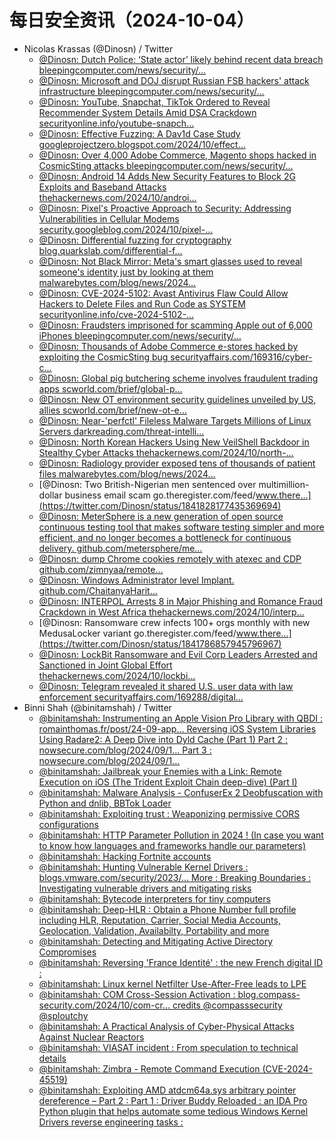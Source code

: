 # 每日安全资讯（2024-10-04）

- Nicolas Krassas (@Dinosn) / Twitter
  - [@Dinosn: Dutch Police: ‘State actor’ likely behind recent data breach bleepingcomputer.com/news/security/…](https://twitter.com/Dinosn/status/1841919012252344729)
  - [@Dinosn: Microsoft and DOJ disrupt Russian FSB hackers' attack infrastructure bleepingcomputer.com/news/security/…](https://twitter.com/Dinosn/status/1841918896116572518)
  - [@Dinosn: YouTube, Snapchat, TikTok Ordered to Reveal Recommender System Details Amid DSA Crackdown securityonline.info/youtube-snapch…](https://twitter.com/Dinosn/status/1841896322934129087)
  - [@Dinosn: Effective Fuzzing: A Dav1d Case Study googleprojectzero.blogspot.com/2024/10/effect…](https://twitter.com/Dinosn/status/1841896083678486838)
  - [@Dinosn: Over 4,000 Adobe Commerce, Magento shops hacked in CosmicSting attacks bleepingcomputer.com/news/security/…](https://twitter.com/Dinosn/status/1841896017802695116)
  - [@Dinosn: Android 14 Adds New Security Features to Block 2G Exploits and Baseband Attacks thehackernews.com/2024/10/androi…](https://twitter.com/Dinosn/status/1841895996059431357)
  - [@Dinosn: Pixel's Proactive Approach to Security: Addressing Vulnerabilities in Cellular Modems security.googleblog.com/2024/10/pixel-…](https://twitter.com/Dinosn/status/1841893259473543191)
  - [@Dinosn: Differential fuzzing for cryptography blog.quarkslab.com/differential-f…](https://twitter.com/Dinosn/status/1841883098193264933)
  - [@Dinosn: Not Black Mirror: Meta's smart glasses used to reveal someone's identity just by looking at them malwarebytes.com/blog/news/2024…](https://twitter.com/Dinosn/status/1841882978667962636)
  - [@Dinosn: CVE-2024-5102: Avast Antivirus Flaw Could Allow Hackers to Delete Files and Run Code as SYSTEM securityonline.info/cve-2024-5102-…](https://twitter.com/Dinosn/status/1841882671967871040)
  - [@Dinosn: Fraudsters imprisoned for scamming Apple out of 6,000 iPhones bleepingcomputer.com/news/security/…](https://twitter.com/Dinosn/status/1841882516262724030)
  - [@Dinosn: Thousands of Adobe Commerce e-stores hacked by exploiting the CosmicSting bug securityaffairs.com/169316/cyber-c…](https://twitter.com/Dinosn/status/1841882462739210252)
  - [@Dinosn: Global pig butchering scheme involves fraudulent trading apps scworld.com/brief/global-p…](https://twitter.com/Dinosn/status/1841869852249616529)
  - [@Dinosn: New OT environment security guidelines unveiled by US, allies scworld.com/brief/new-ot-e…](https://twitter.com/Dinosn/status/1841869772180332893)
  - [@Dinosn: Near-'perfctl' Fileless Malware Targets Millions of Linux Servers darkreading.com/threat-intelli…](https://twitter.com/Dinosn/status/1841857083752210812)
  - [@Dinosn: North Korean Hackers Using New VeilShell Backdoor in Stealthy Cyber Attacks thehackernews.com/2024/10/north-…](https://twitter.com/Dinosn/status/1841851675662774771)
  - [@Dinosn: Radiology provider exposed tens of thousands of patient files malwarebytes.com/blog/news/2024…](https://twitter.com/Dinosn/status/1841828768521867379)
  - [@Dinosn: Two British-Nigerian men sentenced over multimillion-dollar business email scam go.theregister.com/feed/www.there…](https://twitter.com/Dinosn/status/1841828177435369694)
  - [@Dinosn: MeterSphere is a new generation of open source continuous testing tool that makes software testing simpler and more efficient, and no longer becomes a bottleneck for continuous delivery. github.com/metersphere/me…](https://twitter.com/Dinosn/status/1841799081674322175)
  - [@Dinosn: dump Chrome cookies remotely with atexec and CDP github.com/zimnyaa/remote…](https://twitter.com/Dinosn/status/1841798280801370403)
  - [@Dinosn: Windows Administrator level Implant. github.com/ChaitanyaHarit…](https://twitter.com/Dinosn/status/1841794204457976239)
  - [@Dinosn: INTERPOL Arrests 8 in Major Phishing and Romance Fraud Crackdown in West Africa thehackernews.com/2024/10/interp…](https://twitter.com/Dinosn/status/1841792064255574202)
  - [@Dinosn: Ransomware crew infects 100+ orgs monthly with new MedusaLocker variant go.theregister.com/feed/www.there…](https://twitter.com/Dinosn/status/1841786857945796967)
  - [@Dinosn: LockBit Ransomware and Evil Corp Leaders Arrested and Sanctioned in Joint Global Effort thehackernews.com/2024/10/lockbi…](https://twitter.com/Dinosn/status/1841775504082251978)
  - [@Dinosn: Telegram revealed it shared U.S. user data with law enforcement securityaffairs.com/169288/digital…](https://twitter.com/Dinosn/status/1841775467755364676)
- Binni Shah (@binitamshah) / Twitter
  - [@binitamshah: Instrumenting an Apple Vision Pro Library with QBDI : romainthomas.fr/post/24-09-app… Reversing iOS System Libraries Using Radare2: A Deep Dive into Dyld Cache (Part 1)  Part 2 : nowsecure.com/blog/2024/09/1… Part 3 : nowsecure.com/blog/2024/09/1…](https://twitter.com/binitamshah/status/1841870611775422623)
  - [@binitamshah: Jailbreak your Enemies with a Link: Remote Execution on iOS (The Trident Exploit Chain deep-dive) (Part I)](https://twitter.com/binitamshah/status/1841858901844885627)
  - [@binitamshah: Malware Analysis - ConfuserEx 2 Deobfuscation with Python and dnlib, BBTok Loader](https://twitter.com/binitamshah/status/1841850071715123534)
  - [@binitamshah: Exploiting trust : Weaponizing permissive CORS configurations](https://twitter.com/binitamshah/status/1841847436706513014)
  - [@binitamshah: HTTP Parameter Pollution in 2024 ! (In case you want to know how languages and frameworks handle our parameters)](https://twitter.com/binitamshah/status/1841845715267682759)
  - [@binitamshah: Hacking Fortnite accounts](https://twitter.com/binitamshah/status/1841844601625497821)
  - [@binitamshah: Hunting Vulnerable Kernel Drivers : blogs.vmware.com/security/2023/… More : Breaking Boundaries : Investigating vulnerable drivers and mitigating risks](https://twitter.com/binitamshah/status/1841844123269226940)
  - [@binitamshah: Bytecode interpreters for tiny computers](https://twitter.com/binitamshah/status/1841841017387155872)
  - [@binitamshah: Deep-HLR : Obtain a Phone Number full profile including HLR, Reputation, Carrier, Social Media Accounts, Geolocation, Validation, Availabilty, Portability and more](https://twitter.com/binitamshah/status/1841840719759344018)
  - [@binitamshah: Detecting and Mitigating Active Directory Compromises](https://twitter.com/binitamshah/status/1841838941613522964)
  - [@binitamshah: Reversing 'France Identité' : the new French digital ID :](https://twitter.com/binitamshah/status/1841835480679407927)
  - [@binitamshah: Linux kernel Netfilter Use-After-Free leads to LPE](https://twitter.com/binitamshah/status/1841835098439897102)
  - [@binitamshah: COM Cross-Session Activation : blog.compass-security.com/2024/10/com-cr… credits @compasssecurity @sploutchy](https://twitter.com/binitamshah/status/1841825165459784148)
  - [@binitamshah: A Practical Analysis of Cyber-Physical Attacks Against Nuclear Reactors](https://twitter.com/binitamshah/status/1841823348214661426)
  - [@binitamshah: VIASAT incident : From speculation to technical details](https://twitter.com/binitamshah/status/1841821683348590806)
  - [@binitamshah: Zimbra - Remote Command Execution (CVE-2024-45519)](https://twitter.com/binitamshah/status/1841792871625850972)
  - [@binitamshah: Exploiting AMD atdcm64a.sys arbitrary pointer dereference – Part 2 :  Part 1 :  Driver Buddy Reloaded : an IDA Pro Python plugin that helps automate some tedious Windows Kernel Drivers reverse engineering tasks :](https://twitter.com/binitamshah/status/1841790874092765299)
